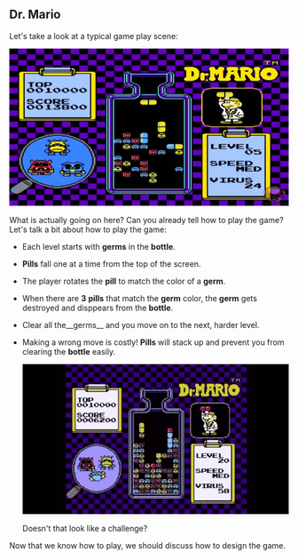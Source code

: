 ## Dr. Mario
Let's take a look at a typical game play scene:

![](dr_mario_gameplay.jpg)

What is actually going on here? Can you already tell how to play the game? Let's talk a bit about how to play the game:

  * Each level starts with __germs__ in the __bottle__.
  * __Pills__ fall one at a time from the top of the screen.
  * The player rotates the __pill__ to match the color of a __germ__.
  * When there are __3__ __pills__ that match the __germ__ color, the __germ__ gets destroyed and disppears from the __bottle__.
  * Clear all the__germs__ and you move on to the next, harder level.
  * Making a wrong move is costly! __Pills__ will stack up and prevent you from clearing the __bottle__ easily.

    ![](dr_mario_gameplay_hard.jpg)

    Doesn't that look like a challenge?

Now that we know how to play, we should discuss how to design the game.
